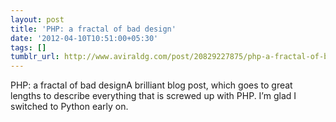 ```yaml
---
layout: post
title: 'PHP: a fractal of bad design'
date: '2012-04-10T10:51:00+05:30'
tags: []
tumblr_url: http://www.aviraldg.com/post/20829227875/php-a-fractal-of-bad-design
---
```

PHP: a fractal of bad designA brilliant blog post, which goes to great lengths to describe everything that is screwed up with PHP. I’m glad I switched to Python early on.
